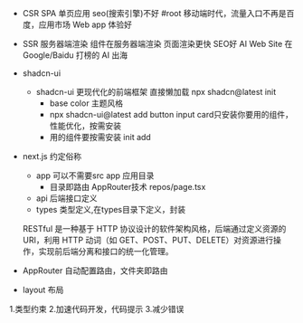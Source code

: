 - CSR SPA 单页应用 seo(搜索引擎)不好 #root
  移动端时代，流量入口不再是百度，应用市场
  Web app 体验好

- SSR 服务器端渲染
    组件在服务器端渲染
    页面渲染更快 SEO好
    AI Web Site 在Google/Baidu 打榜的
    AI 出海

- shadcn-ui

  - shadcn-ui 更现代化的前端框架
    直接懒加载
    npx shadcn@latest init
    - base color 主题风格
    - npx shadcn-ui@latest add button input card只安装你要用的组件，性能优化，按需安装
    - 用的组件要按需安装
      init
      add
- next.js 约定俗称
    - app
        可以不需要src
        app 应用目录
        - 目录即路由
          AppRouter技术
          repos/page.tsx
    - api
        后端接口定义
    - types
        类型定义,在types目录下定义，封装

  RESTful 是一种基于 HTTP 协议设计的软件架构风格，后端通过定义资源的 URI，利用 HTTP 动词（如 GET、POST、PUT、DELETE）对资源进行操作，实现前后端分离和接口的统一化管理。

- AppRouter
    自动配置路由，文件夹即路由
- layout
    布局

1.类型约束
2.加速代码开发，代码提示
3.减少错误